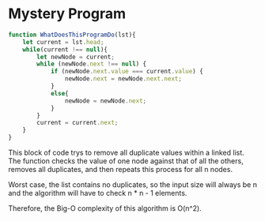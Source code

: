 # Mystery Program

~~~~ javascript
function WhatDoesThisProgramDo(lst){
    let current = lst.head;
    while(current !== null){
        let newNode = current;
        while (newNode.next !== null) {
            if (newNode.next.value === current.value) {
                newNode.next = newNode.next.next;
            }
            else{
                newNode = newNode.next;
            }
        }
        current = current.next;
    }
}
~~~~

This block of code trys to remove all duplicate values within a linked list. The function
checks the value of one node against that of all the others, removes all duplicates, and then 
repeats this process for all n nodes.

Worst case, the list contains no duplicates, so the input size will always be n and the algorithm will have to check
n * n - 1 elements.

Therefore, the Big-O complexity of this algorithm is O(n^2).

